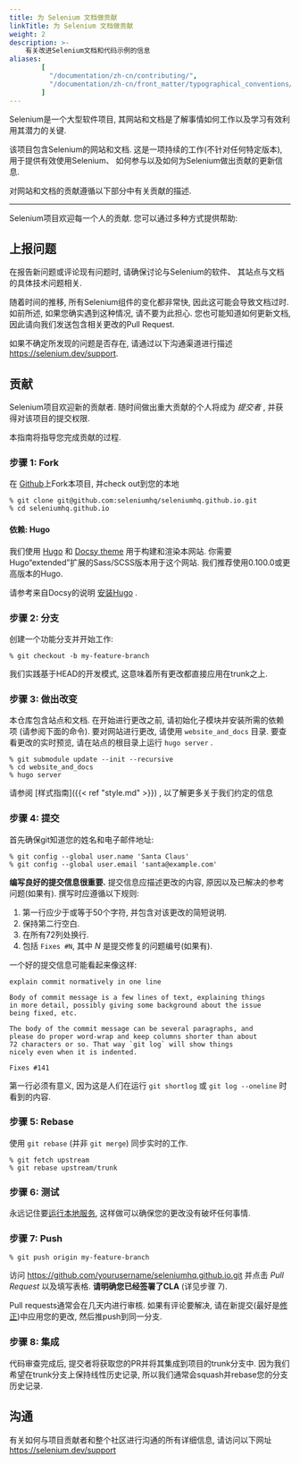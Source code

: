 ```yaml
---
title: 为 Selenium 文档做贡献
linkTitle: 为 Selenium 文档做贡献
weight: 2
description: >-
    有关改进Selenium文档和代码示例的信息
aliases: 
        [
          "/documentation/zh-cn/contributing/",
          "/documentation/zh-cn/front_matter/typographical_conventions/"
        ]
---
```


Selenium是一个大型软件项目, 
其网站和文档是了解事情如何工作以及学习有效利用其潜力的关键.

该项目包含Selenium的网站和文档. 
这是一项持续的工作(不针对任何特定版本), 
用于提供有效使用Selenium、
如何参与以及如何为Selenium做出贡献的更新信息.

对网站和文档的贡献遵循以下部分中有关贡献的描述. 

---

Selenium项目欢迎每一个人的贡献. 
您可以通过多种方式提供帮助:

## 上报问题

在报告新问题或评论现有问题时, 
请确保讨论与Selenium的软件、
其站点与文档的具体技术问题相关.

随着时间的推移, 所有Selenium组件的变化都非常快, 
因此这可能会导致文档过时. 
如前所述, 如果您确实遇到这种情况, 请不要为此担心. 
您也可能知道如何更新文档, 因此请向我们发送包含相关更改的Pull Request.

如果不确定所发现的问题是否存在, 请通过以下沟通渠道进行描述 
https://selenium.dev/support.

## 贡献

Selenium项目欢迎新的贡献者. 
随时间做出重大贡献的个人将成为 _提交者_ , 并获得对该项目的提交权限.

本指南将指导您完成贡献的过程.

### 步骤 1: Fork

在 [Github](https://github.com/seleniumhq/seleniumhq.github.io)上Fork本项目, 
并check out到您的本地


```shell
% git clone git@github.com:seleniumhq/seleniumhq.github.io.git
% cd seleniumhq.github.io
```

#### 依赖: Hugo

我们使用 [Hugo](https://gohugo.io/) 和 [Docsy theme](https://www.docsy.dev/)
用于构建和渲染本网站. 
你需要Hugo“extended”扩展的Sass/SCSS版本用于这个网站.
我们推荐使用0.100.0或更高版本的Hugo.

请参考来自Docsy的说明
[安装Hugo](https://www.docsy.dev/docs/getting-started/#install-hugo) .

### 步骤 2: 分支

创建一个功能分支并开始工作:

```shell
% git checkout -b my-feature-branch
```

我们实践基于HEAD的开发模式, 这意味着所有更改都直接应用在trunk之上.

### 步骤 3: 做出改变

本仓库包含站点和文档.
在开始进行更改之前,
请初始化子模块并安装所需的依赖项
(请参阅下面的命令).
要对网站进行更改, 
请使用 `website_and_docs` 目录.
要查看更改的实时预览, 
请在站点的根目录上运行 `hugo server` .

```shell
% git submodule update --init --recursive
% cd website_and_docs
% hugo server
```

请参阅 [样式指南]({{< ref "style.md" >}}) , 
以了解更多关于我们约定的信息

### 步骤 4: 提交

首先确保git知道您的姓名和电子邮件地址:

```shell
% git config --global user.name 'Santa Claus'
% git config --global user.email 'santa@example.com'
```

**编写良好的提交信息很重要.** 
提交信息应描述更改的内容, 
原因以及已解决的参考问题(如果有). 
撰写时应遵循以下规则:

1. 第一行应少于或等于50个字符, 并包含对该更改的简短说明.
2. 保持第二行空白.
3. 在所有72列处换行.
4. 包括 `Fixes #N`, 其中 _N_ 是提交修复的问题编号(如果有).

一个好的提交信息可能看起来像这样:

```text
explain commit normatively in one line

Body of commit message is a few lines of text, explaining things
in more detail, possibly giving some background about the issue
being fixed, etc.

The body of the commit message can be several paragraphs, and
please do proper word-wrap and keep columns shorter than about
72 characters or so. That way `git log` will show things
nicely even when it is indented.

Fixes #141
```

第一行必须有意义, 因为这是人们在运行 `git shortlog` 或 `git log --oneline` 时看到的内容.

### 步骤 5: Rebase

使用 `git rebase` (并非 `git merge`) 同步实时的工作.

```shell
% git fetch upstream
% git rebase upstream/trunk
```

### 步骤 6: 测试

永远记住要[运行本地服务](https://gohugo.io/getting-started/usage/#livereload), 
这样做可以确保您的更改没有破坏任何事情. 

### 步骤 7: Push

```shell
% git push origin my-feature-branch
```

访问 https://github.com/yourusername/seleniumhq.github.io.git
并点击 _Pull Request_ 以及填写表格.
 **请明确您已经签署了CLA** (详见步骤 7).

Pull requests通常会在几天内进行审核. 
如果有评论要解决, 请在新提交(最好是[修正](http://git-scm.com/docs/git-commit))中应用您的更改, 
然后推push到同一分支.

### 步骤 8: 集成

代码审查完成后, 提交者将获取您的PR并将其集成到项目的trunk分支中. 
因为我们希望在trunk分支上保持线性历史记录, 
所以我们通常会squash并rebase您的分支历史记录.

## 沟通

有关如何与项目贡献者和整个社区进行沟通的所有详细信息, 
请访问以下网址 https://selenium.dev/support
